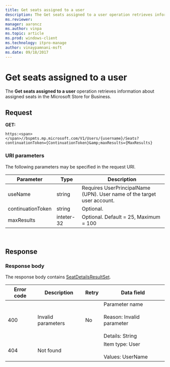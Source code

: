 ```yaml
---
title: Get seats assigned to a user
description: The Get seats assigned to a user operation retrieves information about assigned seats in the Microsoft Store for Business.
ms.reviewer: 
manager: aaroncz
ms.author: vinpa
ms.topic: article
ms.prod: windows-client
ms.technology: itpro-manage
author: vinaypamnani-msft
ms.date: 09/18/2017
---
```


# Get seats assigned to a user

The **Get seats assigned to a user** operation retrieves information about assigned seats in the Microsoft Store for Business.

## Request

**GET:**

```http
https:<span></span>//bspmts.mp.microsoft.com/V1/Users/{username}/Seats?continuationToken={ContinuationToken}&amp;maxResults={MaxResults}
```

### URI parameters

The following parameters may be specified in the request URI.

|Parameter|Type|Description|
|--- |--- |--- |
|useName|string|Requires UserPrincipalName (UPN). User name of the target user account.|
|continuationToken|string|Optional.|
|maxResults|inteter-32|Optional. Default = 25, Maximum = 100|

 
## Response

### Response body

The response body contains [SeatDetailsResultSet](data-structures-windows-store-for-business.md#seatdetailsresultset).

|Error code|Description|Retry|Data field|
|--- |--- |--- |--- |
|400|Invalid parameters|No|Parameter name<br><br>Reason: Invalid parameter<br><br>Details: String|
|404|Not found||Item type: User<br><br>Values: UserName|

 

 





